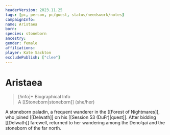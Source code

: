 ```yaml
---
headerVersion: 2023.11.25
tags: [pc, person, pc/guest, status/needswork/notes]
campaignInfo:
name: Aristaea
born:
species: stoneborn
ancestry:
gender: female
affiliations:
player: Kate Sackton
excludePublish: ["clee"]
---
```

# Aristaea
>[!info]+ Biographical Info  
> A [[Stoneborn|stoneborn]] (she/her)

A stoneborn paladin, a frequent wanderer in the [[Forest of Nightmares]], who joined [[Delwath]] on his [[Session 53 (DuFr)|quest]]. After bidding [[Delwath]] farewell, returned to her wandering among the Deno’qai and the stoneborn of the far north.
